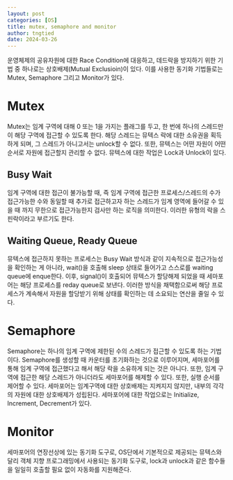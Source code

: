 ```yaml
---
layout: post
categories: [OS]
title: mutex, semaphore and monitor
author: tngtied
date: 2024-03-26
---
```


운영체제의 공유자원에 대한 Race Condition에 대응하고, 데드락을 방지하기 위한 기법 중 하나로는 상호배제(Mutual Exclusioin)이 있다. 이를 사용한 동기화 기법들로는 Mutex, Semaphore 그리고 Monitor가 있다.

# Mutex

Mutex는 임계 구역에 대해 0 또는 1을 가지는 플래그를 두고, 한 번에 하나의 스레드만이 해당 구역에 접근할 수 있도록 한다. 해당 스레드는 뮤텍스 락에 대한 소유권을 획득하게 되며, 그 스레드가 아니고서는 unlock할 수 없다. 또한, 뮤텍스는 어떤 자원이 어떤 순서로 자원에 접근할지 관리할 수 없다.
뮤텍스에 대한 작업은 Lock과 Unlock이 있다.

## Busy Wait

임계 구역에 대한 접근이 불가능할 때, 즉 임계 구역에 접근한 프로세스/스레드의 수가 접근가능한 수와 동일할 때 추가로 접근하고자 하는 스레드가 임계 영역에 들어갈 수 있을 때 까지 무한으로 접근가능한지 검사만 하는 로직을 의미한다. 이러한 유형의 락을 스핀락이라고 부르기도 한다.

## Waiting Queue, Ready Queue

뮤텍스에 접근하지 못하는 프로세스는 Busy Wait 방식과 같이 지속적으로 접근가능성을 확인하는 게 아니라, wait()을 호출해 sleep 상태로 들어가고 스스로를 waiting queue에 enque한다. 이후, signal()이 호출되어 뮤텍스가 할당해제 되었을 때 세마포어는 해당 프로세스를 reday queue로 보낸다.
이러한 방식을 채택함으로써 해당 프로세스가 계속해서 자원을 할당받기 위해 상태를 확인하는 데 소요되는 연산을 줄일 수 있다.

# Semaphore

Semaphore는 하나의 임계 구역에 제한된 수의 스레드가 접근할 수 있도록 하는 기법이다. Semaphore를 생성할 때 카운터를 초기화하는 것으로 이루어지며, 세마포어를 통해 임계 구역에 접근했다고 해서 해당 락을 소유하게 되는 것은 아니다. 또한, 임계 구역에 접근한 해당 스레드가 아니더라도 세마포어를 해제할 수 있다. 또한, 실행 순서를 제어할 수 있다.
세마포어는 임계구역에 대한 상호배제는 지켜지지 않지만, 내부의 각각의 자원에 대한 상호배제가 성립된다.
세마포어에 대한 작업으로는 Initialize, Increment, Decrement가 있다.

# Monitor

세마포어의 연장선상에 있는 동기화 도구로, OS단에서 기본적으로 제공되는 뮤텍스와 달리 객체 지향 프로그래밍에서 사용되는 동기화 도구로, lock과 unlock과 같은 함수들을 일일히 호출할 필요 없이 자동화를 지원해준다.

